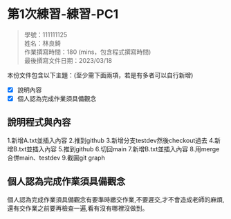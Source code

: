 # 第1次練習-練習-PC1
>
>學號：111111125
><br />
>姓名：林良錡
><br />
>作業撰寫時間：180 (mins，包含程式撰寫時間)
><br />
>最後撰寫文件日期：2023/03/18
>

本份文件包含以下主題：(至少需下面兩項，若是有多者可以自行新增)
- [x] 說明內容
- [x] 個人認為完成作業須具備觀念

## 說明程式與內容

1.新增A.txt並插入內容
2.推到github
3.新增分支testdev然後checkout過去
4.新增B.txt並插入內容
5.推到github
6.切回main
7.新增B.txt並插入內容
8.用merge合併main、testdev
9.截圖git graph

## 個人認為完成作業須具備觀念

個人認為完成作業須具備觀念有要準時繳交作業,不要遲交,才不會造成老師的麻煩,還有交作業之前要再檢查一遍,看有沒有哪裡沒做到。